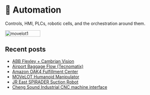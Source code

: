 # 🤖 Automation
Controls, HMI, PLCs, robotic cells, and the orchestration around them.

<div style="display:flex;flex-wrap:wrap;gap:10px">
  <img src="/alvin-site/JPG_VID/PXL_20250509_025344016.jpg" alt="movelot1" width="48%">
</div>

## Recent posts
- [ABB Flexley + Cambrian Vision](abb-flexley-cambrian.md)
- [Airport Baggage Flow (Tecnomatix)](airport-baggage-tecnomatix.md)
- [Amazon OAK4 Fulfillment Center](oak4.md)
- [MOVeLOT Humanoid Manipulator](movelot.md)
- [JR East SPIRADER Suction Robot](spirader.md)
- [Cheng Sound Industrial CNC machine interface](chengsound.md)
